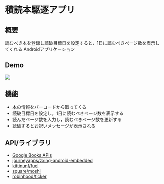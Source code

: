 # 積読本駆逐アプリ

## 概要
読むべき本を登録し読破目標日を設定すると，1日に読むべきページ数を表示してくれる
Androidアプリケーション

## Demo
<img src="https://raw.github.com/wiki/shoooooman/tsundoku-pusher/images/demo-mini.gif">

## 機能
- 本の情報をバーコードから取ってくる
- 読破目標日を設定し，1日に読むべきページ数を表示する
- 読んだページ数を入力し，読むべきページ数を更新する
- 読破するとお祝いメッセージが表示される

## API/ライブラリ
- [Google Books APIs](https://developers.google.com/books)
- [journeyapps/zxing-android-embedded](https://github.com/journeyapps/zxing-android-embedded)
- [kittinunf/fuel](https://github.com/kittinunf/fuel)
- [square/moshi](https://github.com/square/moshi)
- [robinhood/ticker](https://github.com/robinhood/ticker)
